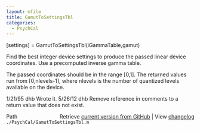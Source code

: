 ```yaml
---
layout: mfile
title: GamutToSettingsTbl
categories:
  - PsychCal
---
```


\[settings\] = GamutToSettingsTbl\(iGammaTable,gamut\)

Find the best integer device settings to produce
the passed linear device coordinates. Use a precomputed
inverse gamma table.

The passed coordinates should be in the range \[0,1\].
The returned values run from \[0,nlevels\-1\], where nlevels
is the number of quantized levels available on the device.

1/21/95     dhb     Wrote it.
5/26/12       dhb     Remove reference in comments to a return value that does not exist.


<div class="code_header" style="text-align:right;">
  <span style="float:left;">Path&nbsp;&nbsp;</span> <span class="counter">Retrieve <a href=
  "https://raw.github.com/Psychtoolbox-3/Psychtoolbox-3/beta/./PsychCal/GamutToSettingsTbl.m">current version from GitHub</a> | View <a href=
  "https://github.com/Psychtoolbox-3/Psychtoolbox-3/commits/beta/./PsychCal/GamutToSettingsTbl.m">changelog</a></span>
</div>
<div class="code">
  <code>./PsychCal/GamutToSettingsTbl.m</code>
</div>
